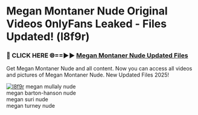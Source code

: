 # Megan Montaner Nude Original Videos 0nlyFans Leaked - Files Updated! (l8f9r)

<h3>🔴 CLICK HERE 🌐==►► <a href="https://tinyurl.com/52m3yx9h" rel="nofollow">Megan Montaner Nude Updated Files</a></h3>

Get Megan Montaner Nude and all content. Now you can access all videos and pictures of Megan Montaner Nude. New Updated Files 2025!

[![l8f9r](https://i.imgur.com/TnHtlc8.gif)](https://tinyurl.com/52m3yx9h)
megan mullaly nude<br>
megan barton-hanson nude<br>
megan suri nude<br>
megan turney nude